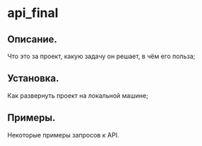 # api_final

## Описание. 
Что это за проект, какую задачу он решает, в чём его польза;

## Установка. 
Как развернуть проект на локальной машине;

## Примеры. 
Некоторые примеры запросов к API.